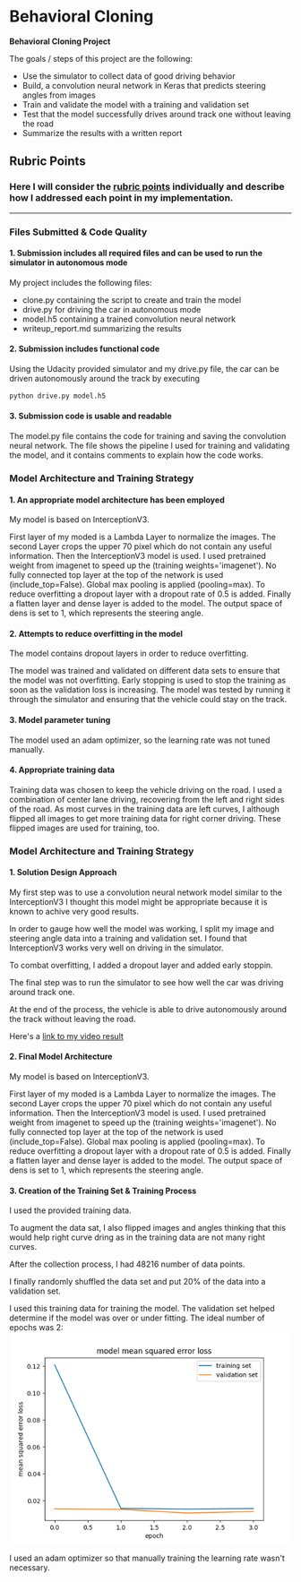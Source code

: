 # **Behavioral Cloning** 

**Behavioral Cloning Project**

The goals / steps of this project are the following:
* Use the simulator to collect data of good driving behavior
* Build, a convolution neural network in Keras that predicts steering angles from images
* Train and validate the model with a training and validation set
* Test that the model successfully drives around track one without leaving the road
* Summarize the results with a written report


[//]: # (Image References)

[image1]: ./images/figure_1.png "Training"
[image2]: ./examples/placeholder.png "Grayscaling"
[image3]: ./examples/placeholder_small.png "Recovery Image"
[image4]: ./examples/placeholder_small.png "Recovery Image"
[image5]: ./examples/placeholder_small.png "Recovery Image"
[image6]: ./examples/placeholder_small.png "Normal Image"
[image7]: ./examples/placeholder_small.png "Flipped Image"

## Rubric Points
### Here I will consider the [rubric points](https://review.udacity.com/#!/rubrics/432/view) individually and describe how I addressed each point in my implementation.  

---
### Files Submitted & Code Quality

#### 1. Submission includes all required files and can be used to run the simulator in autonomous mode

My project includes the following files:
* clone.py containing the script to create and train the model
* drive.py for driving the car in autonomous mode
* model.h5 containing a trained convolution neural network 
* writeup_report.md summarizing the results

#### 2. Submission includes functional code
Using the Udacity provided simulator and my drive.py file, the car can be driven autonomously around the track by executing 
```sh
python drive.py model.h5
```

#### 3. Submission code is usable and readable

The model.py file contains the code for training and saving the convolution neural network. The file shows the pipeline I used for training and validating the model, and it contains comments to explain how the code works.

### Model Architecture and Training Strategy

#### 1. An appropriate model architecture has been employed

My model is based on InterceptionV3.

First layer of my moded is a Lambda Layer to normalize the images. The second Layer crops the upper 70 pixel which do not contain any useful information.
Then the InterceptionV3 model is used. I used pretrained weight from imagenet to speed up the (training weights='imagenet'). No fully connected top layer at the top of the network is used (include_top=False). Global max pooling is applied (pooling=max).
To reduce overfitting a dropout layer with a dropout rate of 0.5 is added.
Finally a flatten layer and dense layer is added to the model. The output space of dens is set to 1, which represents the steering angle.

#### 2. Attempts to reduce overfitting in the model

The model contains dropout layers in order to reduce overfitting. 

The model was trained and validated on different data sets to ensure that the model was not overfitting. Early stopping is used to stop the training as soon as the validation loss is increasing. The model was tested by running it through the simulator and ensuring that the vehicle could stay on the track.

#### 3. Model parameter tuning

The model used an adam optimizer, so the learning rate was not tuned manually.

#### 4. Appropriate training data

Training data was chosen to keep the vehicle driving on the road. I used a combination of center lane driving, recovering from the left and right sides of the road.
As most curves in the training data are left curves, I although flipped all images to get more training data for right corner driving. These flipped images are used for training, too.

### Model Architecture and Training Strategy

#### 1. Solution Design Approach

My first step was to use a convolution neural network model similar to the InterceptionV3 I thought this model might be appropriate because it is known to achive very good results.

In order to gauge how well the model was working, I split my image and steering angle data into a training and validation set. I found that InterceptionV3 works very well on driving in the simulator.

To combat overfitting, I added a dropout layer and added early stoppin.

The final step was to run the simulator to see how well the car was driving around track one.

At the end of the process, the vehicle is able to drive autonomously around the track without leaving the road.

Here's a [link to my video result](./run1/output_video.mp4)

#### 2. Final Model Architecture

My model is based on InterceptionV3.

First layer of my moded is a Lambda Layer to normalize the images. The second Layer crops the upper 70 pixel which do not contain any useful information.
Then the InterceptionV3 model is used. I used pretrained weight from imagenet to speed up the (training weights='imagenet'). No fully connected top layer at the top of the network is used (include_top=False). Global max pooling is applied (pooling=max).
To reduce overfitting a dropout layer with a dropout rate of 0.5 is added.
Finally a flatten layer and dense layer is added to the model. The output space of dens is set to 1, which represents the steering angle.

#### 3. Creation of the Training Set & Training Process

I used the provided training data.

To augment the data sat, I also flipped images and angles thinking that this would help right curve dring as in the training data are not many right curves.

After the collection process, I had 48216 number of data points.


I finally randomly shuffled the data set and put 20% of the data into a validation set. 

I used this training data for training the model. The validation set helped determine if the model was over or under fitting. The ideal number of epochs was 2:
![image1][image1]

I used an adam optimizer so that manually training the learning rate wasn't necessary.

